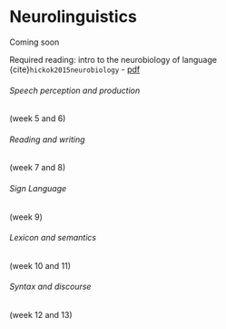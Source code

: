 Neurolinguistics
=======================

Coming soon

Required reading: intro to the neurobiology of language {cite}`hickok2015neurobiology` - [pdf](https://drive.google.com/file/d/1ApND73tz3hWyUZwgwN0Ums2Vq9XCmKaN/view?usp=sharing)

###### Speech perception and production 
(week 5 and 6)

###### Reading and writing
(week 7 and 8)

###### Sign Language
(week 9)

###### Lexicon and semantics 
(week 10 and 11)

###### Syntax and discourse 
(week 12 and 13)